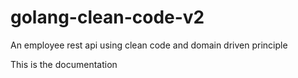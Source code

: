 # golang-clean-code-v2

An employee rest api using clean code and domain driven principle

This is the documentation

